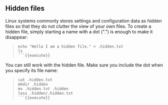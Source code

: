 ## Hidden files

Linux systems commonly stores settings and configuration data as hidden files so that they do not clutter the view of your own files. To create a hidden file, simply starting a name with a dot (".") is enough to make it disappear:
> ```
> echo "Hello I am a hidden file." > .hidden.txt
> ls
> ```{{execute}}

You can still work with the hidden file. Make sure you include the dot when you specify its file name:
> ```
> cat .hidden.txt
> mkdir .hidden
> mv .hidden.txt .hidden
> less .hidden/.hidden.txt
> ```{{execute}}
